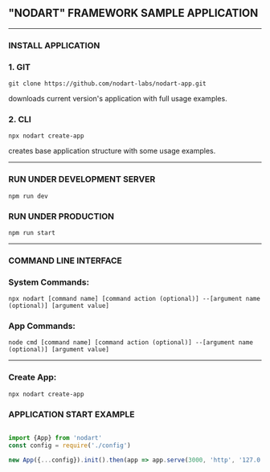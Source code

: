 ## "NODART" FRAMEWORK SAMPLE APPLICATION

---

### INSTALL APPLICATION


### 1. GIT
```
git clone https://github.com/nodart-labs/nodart-app.git
```
downloads current version's application with full usage examples.

### 2. CLI
```
npx nodart create-app
```
creates base application structure with some usage examples.

---

### RUN UNDER DEVELOPMENT SERVER
```
npm run dev
```

### RUN UNDER PRODUCTION
```
npm run start
```

---

### COMMAND LINE INTERFACE

### System Commands:
```
npx nodart [command name] [command action (optional)] --[argument name (optional)] [argument value]
```

### App Commands:
```
node cmd [command name] [command action (optional)] --[argument name (optional)] [argument value]
```

---

### Create App:
```
npx nodart create-app
```


### APPLICATION START EXAMPLE

```typescript

import {App} from 'nodart'
const config = require('./config')

new App({...config}).init().then(app => app.serve(3000, 'http', '127.0.0.1'))

```

